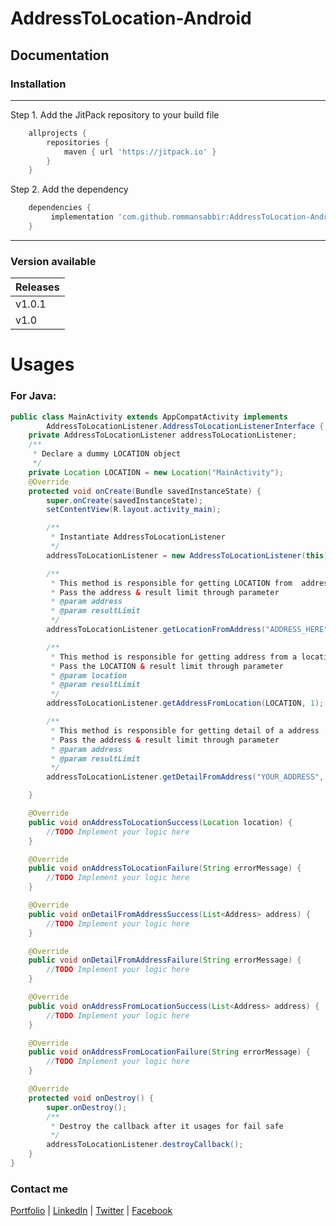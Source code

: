# AddressToLocation-Android
## Documentation

### Installation
---
Step 1. Add the JitPack repository to your build file 

```gradle
	allprojects {
		repositories {
			maven { url 'https://jitpack.io' }
		}
	}
```

Step 2. Add the dependency

```gradle
	dependencies {
         implementation 'com.github.rommansabbir:AddressToLocation-Android:Tag'
	}
```

---

### Version available

| Releases        
| ------------- |
| v1.0.1        |
| v1.0          |


# Usages

### For Java: 

```java
public class MainActivity extends AppCompatActivity implements
        AddressToLocationListener.AddressToLocationListenerInterface {
    private AddressToLocationListener addressToLocationListener;
    /**
     * Declare a dummy LOCATION object
     */
    private Location LOCATION = new Location("MainActivity");
    @Override
    protected void onCreate(Bundle savedInstanceState) {
        super.onCreate(savedInstanceState);
        setContentView(R.layout.activity_main);

        /**
         * Instantiate AddressToLocationListener
         */
        addressToLocationListener = new AddressToLocationListener(this);

        /**
         * This method is responsible for getting LOCATION from  address
         * Pass the address & result limit through parameter
         * @param address
         * @param resultLimit
         */
        addressToLocationListener.getLocationFromAddress("ADDRESS_HERE", 1);

        /**
         * This method is responsible for getting address from a location
         * Pass the LOCATION & result limit through parameter
         * @param location
         * @param resultLimit
         */
        addressToLocationListener.getAddressFromLocation(LOCATION, 1);

        /**
         * This method is responsible for getting detail of a address
         * Pass the address & result limit through parameter
         * @param address
         * @param resultLimit
         */
        addressToLocationListener.getDetailFromAddress("YOUR_ADDRESS", 1);

    }

    @Override
    public void onAddressToLocationSuccess(Location location) {
        //TODO Implement your logic here
    }

    @Override
    public void onAddressToLocationFailure(String errorMessage) {
        //TODO Implement your logic here
    }

    @Override
    public void onDetailFromAddressSuccess(List<Address> address) {
        //TODO Implement your logic here
    }

    @Override
    public void onDetailFromAddressFailure(String errorMessage) {
        //TODO Implement your logic here
    }

    @Override
    public void onAddressFromLocationSuccess(List<Address> address) {
        //TODO Implement your logic here
    }

    @Override
    public void onAddressFromLocationFailure(String errorMessage) {
        //TODO Implement your logic here
    }

    @Override
    protected void onDestroy() {
        super.onDestroy();
        /**
         * Destroy the callback after it usages for fail safe
         */
        addressToLocationListener.destroyCallback();
    }
}
```

### Contact me
[Portfolio](https://www.rommansabbir.com/) | [LinkedIn](https://www.linkedin.com/in/rommansabbir/) | [Twitter](https://www.twitter.com/itzrommansabbir/) | [Facebook](https://www.facebook.com/itzrommansabbir/)
